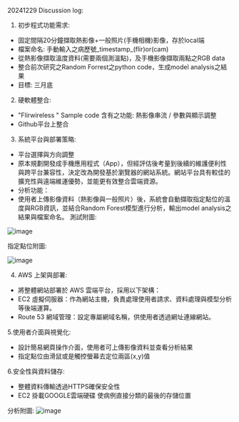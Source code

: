 20241229 Discussion log:
1. 初步程式功能需求:
- 固定間隔20分鐘擷取熱影像+一般照片(手機相機)影像，存於local端
- 檔案命名: 手動輸入之病歷號_timestamp_(flir)or(cam)
- 從熱影像擷取溫度資料(需要兩個測溫點)，及手機影像擷取兩點之RGB data
- 整合前次研究之Random Forrest之python code，生成model analysis之結果
- 目標: 三月底

2. 硬軟體整合:
- "Flirwireless " Sample code 含有之功能: 熱影像串流 / 參數與顯示調整
- Github平台上整合

3. 系統平台與部署策略:
- 平台選擇與方向調整  
- 原本規劃開發成手機應用程式（App），但經評估後考量到後續的維護便利性與跨平台兼容性，決定改為開發基於瀏覽器的網站系統。網站平台具有較佳的擴充性與遠端維運優勢，並能更有效整合雲端資源。  
- 分析功能：  
- 使用者上傳影像資料（熱影像與一般照片）後，系統會自動擷取指定點位的溫度與RGB資訊，並結合Random Forest模型進行分析，輸出model analysis之結果與檔案命名。
測試附圖:

![image](https://github.com/user-attachments/assets/b012aa39-aacd-4f7d-929f-7a68a90b7c83)

指定點位附圖:

![image](https://github.com/user-attachments/assets/a10400c1-c139-4c44-bbc1-a08dd2b1270a)

4. AWS 上架與部署:
- 將整體網站部署於 AWS 雲端平台，採用以下架構：  
- EC2 虛擬伺服器：作為網站主機，負責處理使用者請求、資料處理與模型分析等後端運算。  
- Route 53 網域管理：設定專屬網域名稱，供使用者透過網址連線網站。

5.使用者介面與視覺化:
- 設計簡易網頁操作介面，使用者可上傳影像資料並查看分析結果
- 指定點位由滑鼠或是觸控螢幕去定位兩區(x,y)值

6.安全性與資料儲存:
- 整體資料傳輸透過HTTPS確保安全性
- EC2 掛載GOOGLE雲端硬碟 使病例直接分類的最後的存儲位置

分析附圖:
![image](https://github.com/user-attachments/assets/a6776bee-5e1f-4b0b-b51e-8ce7f39391f2)


